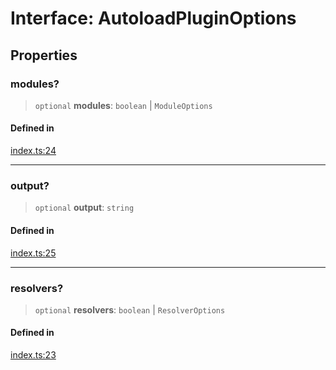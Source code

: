# Interface: AutoloadPluginOptions

## Properties

### modules?

> `optional` **modules**: `boolean` \| `ModuleOptions`

#### Defined in

[index.ts:24](https://github.com/andreisergiu98/baeta/blob/e352a1ec749c5b23df693f5f8373ac0b75347349/packages/plugin-autoload/index.ts#L24)

***

### output?

> `optional` **output**: `string`

#### Defined in

[index.ts:25](https://github.com/andreisergiu98/baeta/blob/e352a1ec749c5b23df693f5f8373ac0b75347349/packages/plugin-autoload/index.ts#L25)

***

### resolvers?

> `optional` **resolvers**: `boolean` \| `ResolverOptions`

#### Defined in

[index.ts:23](https://github.com/andreisergiu98/baeta/blob/e352a1ec749c5b23df693f5f8373ac0b75347349/packages/plugin-autoload/index.ts#L23)

